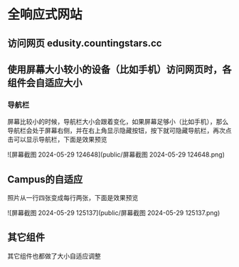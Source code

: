 # 全响应式网站

## 访问网页 edusity.countingstars.cc

## 使用屏幕大小较小的设备（比如手机）访问网页时，各组件会自适应大小

### 导航栏

屏幕比较小的时候，导航栏大小会跟着变化，如果屏幕足够小（比如手机），那么导航栏会处于屏幕右侧，并在右上角显示隐藏按钮，按下就可隐藏导航栏，再次点击可以显示导航栏，下面是效果预览

![屏幕截图 2024-05-29 124648](public/屏幕截图 2024-05-29 124648.png)

## Campus的自适应

照片从一行四张变成每行两张，下面是效果预览

![屏幕截图 2024-05-29 125137](public/屏幕截图 2024-05-29 125137.png)

## 其它组件

其它组件也都做了大小自适应调整

